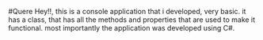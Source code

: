 #Quere
Hey!!, this is a console application that i developed, very basic.
it has a class, that has all the methods and properties that are used to make it functional.
most importantly the application was developed using C#.
